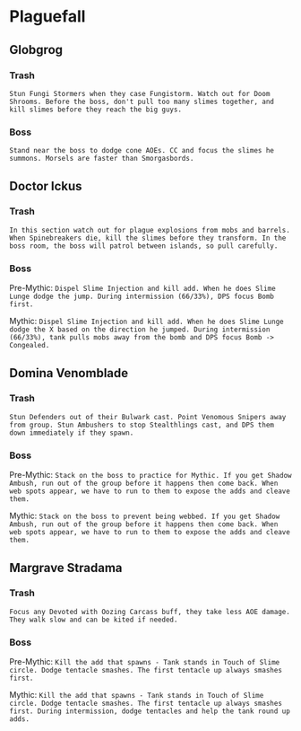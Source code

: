 # Plaguefall
## Globgrog
### Trash
`Stun Fungi Stormers when they case Fungistorm. Watch out for Doom Shrooms. Before the boss, don't pull too many slimes together, and kill slimes before they reach the big guys.`

### Boss
`Stand near the boss to dodge cone AOEs. CC and focus the slimes he summons. Morsels are faster than Smorgasbords.`

## Doctor Ickus
### Trash
`In this section watch out for plague explosions from mobs and barrels. When Spinebreakers die, kill the slimes before they transform. In the boss room, the boss will patrol between islands, so pull carefully.`

### Boss
Pre-Mythic: `Dispel Slime Injection and kill add. When he does Slime Lunge dodge the jump. During intermission (66/33%), DPS focus Bomb first.`

Mythic: `Dispel Slime Injection and kill add. When he does Slime Lunge dodge the X based on the direction he jumped. During intermission (66/33%), tank pulls mobs away from the bomb and DPS focus Bomb -> Congealed.`

## Domina Venomblade
### Trash
`Stun Defenders out of their Bulwark cast. Point Venomous Snipers away from group. Stun Ambushers to stop Stealthlings cast, and DPS them down immediately if they spawn.`

### Boss
Pre-Mythic: `Stack on the boss to practice for Mythic. If you get Shadow Ambush, run out of the group before it happens then come back. When web spots appear, we have to run to them to expose the adds and cleave them.`

Mythic: `Stack on the boss to prevent being webbed. If you get Shadow Ambush, run out of the group before it happens then come back. When web spots appear, we have to run to them to expose the adds and cleave them.`

## Margrave Stradama
### Trash
`Focus any Devoted with Oozing Carcass buff, they take less AOE damage. They walk slow and can be kited if needed.`

### Boss
Pre-Mythic: `Kill the add that spawns - Tank stands in Touch of Slime circle. Dodge tentacle smashes. The first tentacle up always smashes first.`

Mythic: `Kill the add that spawns - Tank stands in Touch of Slime circle. Dodge tentacle smashes. The first tentacle up always smashes first. During intermission, dodge tentacles and help the tank round up adds.`
